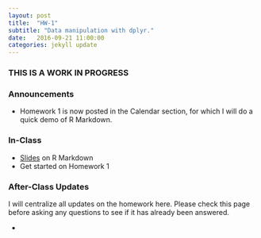 ```yaml
---
layout: post
title:  "HW-1"
subtitle: "Data manipulation with dplyr."
date:   2016-09-21 11:00:00
categories: jekyll update
---
```



### THIS IS A WORK IN PROGRESS


### Announcements

* Homework 1 is now posted in the Calendar section, for which I will do a quick demo
of R Markdown.


### In-Class

* <a href = "{{ site.baseurl }}/assets/R_Markdown/R_Markdown.html" target = "_blank">Slides</a> on R Markdown
* Get started on Homework 1


### After-Class Updates

I will centralize all updates on the homework here. Please check this page
before asking any questions to see if it has already been answered.

* 
